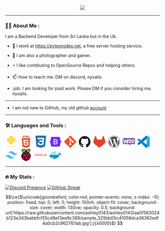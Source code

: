 <div id="header" align="center">
  <img src="https://media2.giphy.com/media/hUIn2yoj36JkzmEdE2/giphy.gif" width="100"/>
</div>

---

### :technologist: About Me :

I am a Backend Developer from Sri Lanka but in the Uk.

- :telescope: I work at https://pylexnodes.net, a free server hosting service.

- :seedling: I am also a photographer and gamer.

- :zap: I like contibuting to OpenSource Repos and helping others.

- :mailbox: How to reach me: DM on discord, nyxalis. 

- :job: I am looking for paid work. Please DM if you consider hiring me. nyxalis.

---

- I am not new to GitHub, my old github [account](https://github.com/Juice2007)

---
### :hammer_and_wrench: Languages and Tools :

<div>
  <img src="https://github.com/devicons/devicon/blob/master/icons/python/python-plain-wordmark.svg" title="python" alt="python" width="40" height="40"/>&nbsp;
  <img src="https://github.com/devicons/devicon/blob/master/icons/html5/html5-plain-wordmark.svg" title="html" alt="html" width="40" height="40"/>&nbsp;
  <img src="https://github.com/devicons/devicon/blob/master/icons/css3/css3-plain.svg" title="css" alt="css" width="40" height="40"/>&nbsp;
  <img src="https://github.com/devicons/devicon/blob/master/icons/bootstrap/bootstrap-plain.svg" title="bootstrap" alt="bootstrap" width="40" height="40"/>&nbsp;
  <img src="https://github.com/devicons/devicon/blob/master/icons/git/git-plain.svg" title="git" alt="git" width="40" height="40"/>&nbsp;
  <img src="https://github.com/devicons/devicon/blob/master/icons/github/github-original.svg" title="github" alt="github" width="40" height="40"/>&nbsp;
  <img src="https://github.com/devicons/devicon/blob/master/icons/gitlab/gitlab-plain.svg" title="gitlab" alt="gitlab" width="40" height="40"/>&nbsp;
  <img src="https://github.com/devicons/devicon/blob/master/icons/wordpress/wordpress-plain.svg" title="wordpress" alt="wordpress" width="40" height="40"/>&nbsp;
  <img src="https://github.com/devicons/devicon/blob/master/icons/woocommerce/woocommerce-plain.svg" title="woocommerce" alt="woocommerce" width="40" height="40"/>&nbsp;
  <img src="https://github.com/devicons/devicon/blob/master/icons/vscode/vscode-original.svg" title="vscode" alt="vscode" width="40" height="40"/>&nbsp;
  <img src="https://github.com/devicons/devicon/blob/master/icons/tailwindcss/tailwindcss-plain.svg" title="tailwindcss" alt="tailwindcss" width="40" height="40"/>&nbsp;
  <img src="https://github.com/devicons/devicon/blob/master/icons/raspberrypi/raspberrypi-original.svg" title="raspberrypi" alt="raspberrypi" width="40" height="40"/>&nbsp;
  <img src="https://github.com/devicons/devicon/blob/master/icons/oracle/oracle-original.svg" title="oracle" alt="oracle" width="40" height="40"/>&nbsp;
  <img src="https://github.com/devicons/devicon/blob/master/icons/docker/docker-plain.svg" title="docker" alt="docker" width="40" height="40"/>&nbsp;
</div>

---
### :fire: My Stats :
[![Discord Presence](https://lanyard.cnrad.dev/api/741337166172389407)](https://discord.com/users/741337166172389407)
[![GitHub Streak](http://github-readme-streak-stats.herokuapp.com?user=Nyxalis&theme=dark&background=000000)](https://git.io/streak-stats)





```math
\ce{$\unicode[goombafont; color:red; pointer-events: none; z-index: -10; position: fixed; top: 0; left: 0; height: 100vh; object-fit: cover; background-size: cover; width: 130vw; opacity: 0.5; background: url('https://raw.githubusercontent.com/ashley0143/ashley0143/aa0f563024b123e343babbfcf55cd8ef3ee9c388/sample_525bb00c41058dca36362edf4a0cb2c9621101ab.jpg');]{x0000}$}
